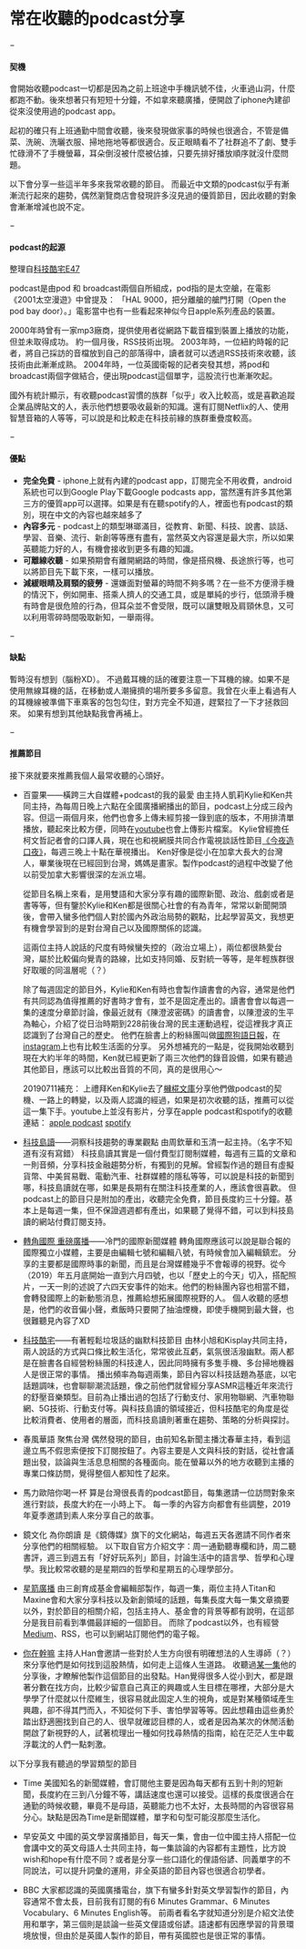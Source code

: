 # 常在收聽的podcast分享
−
 
 
#### 契機
會開始收聽podcast一切都是因為之前上班途中手機訊號不佳，火車過山洞，什麼都跑不動。後來想著只有短短十分鐘，不如拿來聽廣播，便開啟了iphone內建卻從來沒使用過的podcast app。

起初的確只有上班通勤中間會收聽，後來發現做家事的時候也很適合，不管是備菜、洗碗、洗曬衣服、掃地拖地等都很適合。反正眼睛看不了社群追不了劇、雙手忙碌滑不了手機螢幕，耳朵倒沒被什麼被佔據，只要先排好播放順序就沒什麼問題。

以下會分享一些這半年多來我常收聽的節目。
而最近中文類的podcast似乎有漸漸流行起來的趨勢，偶然瀏覽商店會發現許多沒見過的優質節目，因此收聽的對象會漸漸增減也說不定。

−

#### podcast的起源
整理自[科技酷宅E47](http://feeds.soundcloud.com/users/soundcloud:users:517449261/sounds.rss)

podcast是由pod 和 broadcast兩個自所組成，pod指的是太空艙，在電影《2001太空漫遊》中曾提及：
「HAL 9000，把分離艙的艙門打開（Open the pod bay door）。」電影當中也有一些看起來神似今日apple系列產品的裝置。

2000年時曾有一家mp3廠商，提供使用者從網路下載音檔到裝置上播放的功能，但並未取得成功。
約一個月後，RSS技術出現。
2003年時，一位紐約時報的記者，將自己採訪的音檔放到自己的部落得中，讀者就可以透過RSS技術來收聽，該技術由此漸漸成熟。
2004年時，一位英國衛報的記者突發其想，將pod和broadcast兩個字做結合，便出現podcast這個單字，這股流行也漸漸吹起。

國外有統計顯示，有收聽podcast習慣的族群「似乎」收入比較高，或是喜歡追蹤企業品牌貼文的人，表示他們想要吸收最新的知識。還有訂閱Netflix的人、使用智慧音箱的人等等，可以說是和比較走在科技前緣的族群重疊度較高。

−

#### 優點
- **完全免費** - iphone上就有內建的podcast app，訂閱完全不用收費，android系統也可以到Google Play下載Google podcasts app，當然還有許多其他第三方的優質app可以選擇。如果是有在聽spotify的人，裡面也有podcast的類別，現在中文的內容也越來越多了
- **內容多元** - podcast上的類型琳瑯滿目，從教育、新聞、科技、說書、談話、學習、音樂、流行、新創等等應有盡有，當然英文內容還是最大宗，所以如果英聽能力好的人，有機會接收到更多有趣的知識。
- **可離線收聽** - 如果預期會有離開網路的時間，像是搭飛機、長途旅行等，也可以將節目先下載下來，一樣可以播放。
- **減緩眼睛及肩頸的疲勞** - 還嫌面對螢幕的時間不夠多嗎？在一些不方便滑手機的情況下，例如開車、搭乘人擠人的交通工具，或是單純的步行，低頭滑手機有時會是很危險的行為，但耳朵並不會受限，既可以讓雙眼及肩頸休息，又可以利用零碎時間吸取新知，一舉兩得。

−

#### 缺點
暫時沒有想到（腦粉XD）。
不過戴耳機的話的確要注意一下耳機的線。如果不是使用無線耳機的話，在移動或人潮擁擠的場所要多多留意。我曾在火車上看過有人的耳機線被準備下車乘客的包包勾住，對方完全不知道，趕緊拉了一下才拯救回來。
如果有想到其他缺點我會再補上。

−
#### 推薦節目
接下來就要來推薦我個人最常收聽的心頭好。

- 百靈果——橫跨三大自媒體+podcast的我的最愛
    由主持人凱莉Kylie和Ken共同主持，為每周日晚上六點在全國廣播網播出的節目，podcast上分成三段內容。但這一兩個月來，他們也會多上傳未經剪接一錄到底的版本，不用排清單播放，聽起來比較方便，同時在[youtube](https://www.youtube.com/channel/UCD2KoUc0f4Bv2Bz0mbOah8g)也會上傳影片檔案。
    Kylie曾經擔任柯文哲記者會的口譯人員，現在也和視網膜共同合作電視談話性節目[《今夜造口夜》](https://www.youtube.com/channel/UCJCrncqSm65zk5txuJaUy3w)，每週三晚上十點在華視播出。
    Ken好像是從小在加拿大長大的台灣人，畢業後現在已經回到台灣，媽媽是畫家。製作podcast的過程中改變了他以前受加拿大影響很深的左派立場。

    從節目名稱上來看，是用雙語和大家分享有趣的國際新聞、政治、戲劇或者是書等等，但有鑒於Kylie和Ken都是很關心社會的有為青年，常常以新聞開頭後，會帶入蠻多他們個人對於國內外政治局勢的觀點，比起學習英文，我想更有機會學習到的是對台灣自己以及國際關係的認識。

    這兩位主持人說話的尺度有時候蠻失控的（政治立場上），兩位都很熱愛台灣，屬於比較偏向覺青的路線，比如支持同婚、反對統一等等，是年輕族群很好取暖的同溫層呢（？）
    
    除了每週固定的節目外，Kylie和Ken有時也會製作讀書會的內容，通常是他們有共同認為值得推薦的好書時才會有，並不是固定產出的。讀書會會以每週一集的速度分章節討論，像最近就有《陳澄波密碼》的讀書會，以陳澄波的生平為軸心，介紹了從日治時期到228前後台灣的民主運動過程，從這裡我才真正認識到了台灣自己的歷史。
    他們在臉書上的粉絲團叫做[國際狗語日報](https://www.facebook.com/puppydailynews/)，在[instagram](https://www.instagram.com/bailingguo_news/?hl=zh-tw)上也有比較生活面的分享。
    另外想補充的一點是，從我開始收聽到現在大約半年的時間，Ken就已經更新了兩三次他們的錄音設備，如果有聽過其他節目，應該可以比較出音質的不同，真的是很用心～

    20190711補充：
    上禮拜Ken和Kylie去了[櫞椛文庫](https://www.facebook.com/enkalibrary/)分享他們做podcast的契機、一路上的轉變，以及兩人認識的經過，如果是初次收聽的話，推薦可以從這一集下手。youtube上並沒有影片，分享在apple podcast和spotify的收聽連結：
    [apple podcast](http://feeds.soundcloud.com/users/soundcloud:users:221361980/sounds.rss)
    [spotify](spotify:episode:3MhbxtcnsrWRLqG45lTC4C)

    
- [科技島讀](https://daodu.tech/)——洞察科技趨勢的專業觀點
    由周欽華和玉清一起主持。（名字不知道有沒有寫錯）
    科技島讀其實是一個付費型訂閱制媒體，每週有三篇的文章和一則音頻，分享科技金融趨勢分析，有獨到的見解。曾經製作過的題目有虛擬貨幣、中美貿易戰、電動汽車、社群媒體的隱私等等，可以說是科技的新聞到哪，科技島讀就在哪，如果是長期有在關注科技產業的人，應該會很喜歡。
    但podcast上的節目只是附加的產出，收聽完全免費，節目長度約三十分鐘。基本上是每週一集，但不保證週週都有產出，如果聽了覺得不錯，可以到科技島讀的網站付費訂閱支持。


- [轉角國際 重磅廣播](https://www.facebook.com/udnglobal/)——冷門的國際新聞媒體
    轉角國際應該可以說是聯合報的國際獨立小媒體，主要是由編輯七號和編輯八號，有時候會加入編輯鎮宏。
    分享的主要都是國際時事的新聞，而且是台灣媒體幾乎不會報導的視野。從今（2019）年五月底開始一直到六月四號，也以「歷史上的今天」切入，搭配照片，一天一則的述說了六四天安事件的始末。他們的粉絲團內容也相當不錯，會轉發國際上的新動態消息，推薦給想拓展國際視野的人。
    個人收聽的感想是，他們的收音偏小聲，煮飯時只要開了抽油煙機，即使手機開到最大聲，也很難聽見內容了XD


- [科技酷宅](https://www.facebook.com/groups/swipeup.podcast/)——有著輕鬆垃圾話的幽默科技節目
    由林小旭和Kisplay共同主持，兩人說話的方式與口條比較生活化，常常彼此互虧，氣氛很活潑幽默。兩人都是在臉書各自經營粉絲團的科技達人，因此同時擁有多隻手機、多台掃地機器人是很正常的事情。
    播出頻率為每週兩集，節目內容以科技話題為基底，以宅話題調味，也會聊聊潮流話題，像之前他們就曾經分享ASMR這種近年來流行的舒壓音樂類型。目前為止播出過的包括了行動支付、家用物聯網、汽車物聯網、5G技術、行動支付等。與科技島讀的領域接近，但科技酷宅的角度是從比較消費者、使用者的層面，而科技島讀則著重在趨勢、策略的分析與探討。


- 春風華語 聚焦台灣
    偶然發現的節目，由前知名新聞主播沈春華主持，看到這邊立馬不假思索便按下訂閱按鈕了。內容主要是人文與科技的對話，從社會議題出發，談論與生活息息相關的各種面向。能在螢幕以外的地方收聽到主播的專業口條訪問，覺得整個人都知性了起來。


- 馬力歐陪你喝一杯
    算是台灣很長青的podcast節目，每集邀請一位訪問對象來進行對談，長度大約在一小時上下。
    每一季的內容方向都會有些調整，2019年夏季邀請到素人來分享自己的故事。


- 鏡文化 為你朗讀
    是《鏡傳媒》旗下的文化網站，每週五天各邀請不同作者來分享他們的相關經驗。
    以下取自官方介紹文字：周一通勤聽專欄和詩，周二聽書評，週三到週五有「好好玩系列」節目，討論生活中的語言學、哲學和心理學。我比較常收聽的是星期四的哲學和星期五的心理學部分。


- [星箭廣播](https://podcast.starrocket.io/)
    由三創育成基金會編輯部製作，每週一集，兩位主持人Titan和Maxine會和大家分享科技以及新創領域的話題，每集長度大每一集文章摘要以外，對於節目的相關介紹，包括主持人、基金會的背景等都有說明，在這部分是我目前看到準備最詳細的一個節目。
    而除了podcast以外，也有經營[Medium](https://medium.com/starrocket)、RSS，也可以到網站訂閱他們的電子報。


- [你在幹嘛](https://www.facebook.com/%E4%BD%A0%E5%9C%A8%E5%B9%B9%E5%98%9B-2475941732475938/)
    主持人Han會邀請一些對於人生方向很有明確想法的人生導師（？）來分享他們是如何找到這股熱情，如何走上這條人生道路。
    收聽過[某一集](https://feed.podbean.com/whatdoyoudo/feed.xml)他的分享後，才瞭解他製作這個節目的出發點。Han覺得很多人從小到大，都是跟著分數在找方向，比較少留意自己真正的興趣或人生目標在哪裡，大部分是大學學了什麼就以什麼維生，很容易就此固定人生的視角，或是對某種領域產生興趣，卻不得其門而入，不知從何下手、害怕學習等等。因此想藉由這些勇於踏出舒適圈找到自己的人、很早就確認目標的人，或者是因為某次的休閒活動開啟了新視野的人，試著梳理出一種如何找尋熱情的指南，給在茫茫人生中載浮載沈的人們一點刺激。



以下分享我有聽過的學習類型的節目
- Time
美國知名的新聞媒體，會訂閱他主要是因為每天都有五到十則的短新聞，長度約在三到八分鐘不等，講話速度也還可以接受。這樣的長度很適合在通勤的時候收聽，畢竟不是母語，英聽能力也不太好，太長時間的內容很容易分心。缺點是因為Time是新聞媒體，單字和句型可能沒那麼生活化。

- 早安英文
中國的英文學習廣播節目，每天一集，會由一位中國主持人搭配一位會講中文的英文母語人士共同主持，每一集談論的內容都有主題性，比方說wish和hope有什麼不同？或者是分享一些口語化的俚語俗諺、同義單字的不同說法，可以提升詞彙的運用，非全英語的節目內容也很適合初學者。

- BBC
大家都認識的英國廣播電台，旗下有蠻多針對英文學習製作的節目，內容通常不會太長，目前我有訂閱的有6 Minutes Grammar、6 Minutes Vocabulary、6 Minutes English等。
前兩者看名字就知道分別是介紹文法使用和單字，第三個則是談論一些英文俚語或俗諺。語速都有因應學習的背景環境放慢，但由於是英國人製作的節目，帶有英國腔也是很正常的事情。
